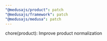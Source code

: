 ```yaml
---
"@medusajs/product": patch
"@medusajs/framework": patch
"@medusajs/medusa": patch
---
```


chore(product): Improve product normalization
